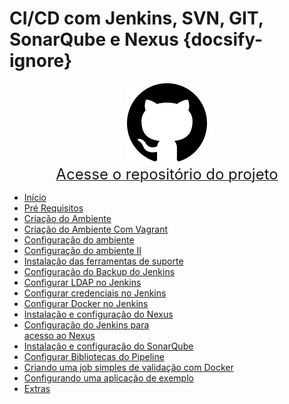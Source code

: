 # CI/CD com Jenkins, SVN, GIT, SonarQube e Nexus {docsify-ignore}

<div align="center">
  <a href="https://github.com/marcelomrwin/jenkins-cicd" target="_blank">
    <img src="images/github.png" width="128" height="128" title="Ir para o repositório do projeto"/>
  </a>
  <br/>
  <a href="https://github.com/marcelomrwin/jenkins-cicd" target="_blank">
  <span><font size="5em;">Acesse o repositório do projeto</font></span>
  </a>
</div>

- [Início](/)
- [Pré Requisitos](/pre_reqs.md)
- [Criação do Ambiente](/cria_amb.md)
- [Criação do Ambiente Com Vagrant](/cria_amb_vagrant.md)
- [Configuração do ambiente](/configurar_amb_I.md)
- [Configuração do ambiente II](/configurar_amb_II.md)
- [Instalação das ferramentas de suporte](/suporte.md)
- [Configuração do Backup do Jenkins](/configurar_amb_III.md)  
- [Configurar LDAP no Jenkins](/config_ldap_jenkins.md)
- [Configurar credenciais no Jenkins](/jenkins_credentials.md)
- [Configurar Docker no Jenkins](/jenkins_docker.md)
- [Instalação e configuração do Nexus](/nexus.md)
- [Configuração do Jenkins para<br/> acesso ao Nexus](/jenkins_nexus.md)
- [Instalação e configuração do SonarQube](/sonarqube.md)
- [Configurar Bibliotecas do Pipeline](/groovy_libs.md)
- [Criando uma job simples de validação com Docker](/app_validar_docker.md)
- [Configurando uma aplicação de exemplo](/app_exemplo.md)
- [Extras](/extras.md)
